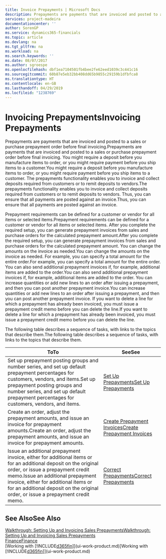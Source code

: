 ```yaml
---
title: Invoice Prepayments | Microsoft Docs
description: Prepayments are payments that are invoiced and posted to a sales or purchase prepayment order before final invoicing. You might require a deposit before you manufacture items to order, or you might require payment before you ship items to a customer. The prepayments functionality enables you to invoice and collect deposits required from customers or to remit deposits to vendors. Thus, you can ensure that all payments are posted against an invoice.
services: project-madeira
documentationcenter: ''
author: SorenGP
ms.service: dynamics365-financials
ms.topic: article
ms.devlang: na
ms.tgt_pltfrm: na
ms.workload: na
ms.search.keywords: ''
ms.date: 08/07/2017
ms.author: sgroespe
ms.openlocfilehash: dbf1ea7104501fb4bee2fe62eed1039c3c441c16
ms.sourcegitcommit: 60b87e5eb32bb408dd65b9855c29159b1dfbfca8
ms.translationtype: HT
ms.contentlocale: en-GB
ms.lasthandoff: 04/29/2019
ms.locfileid: "1238769"
---
```

# <a name="invoicing-prepayments"></a><span data-ttu-id="fd32d-106">Invoicing Prepayments</span><span class="sxs-lookup"><span data-stu-id="fd32d-106">Invoicing Prepayments</span></span>
<span data-ttu-id="fd32d-107">Prepayments are payments that are invoiced and posted to a sales or purchase prepayment order before final invoicing.</span><span class="sxs-lookup"><span data-stu-id="fd32d-107">Prepayments are payments that are invoiced and posted to a sales or purchase prepayment order before final invoicing.</span></span> <span data-ttu-id="fd32d-108">You might require a deposit before you manufacture items to order, or you might require payment before you ship items to a customer.</span><span class="sxs-lookup"><span data-stu-id="fd32d-108">You might require a deposit before you manufacture items to order, or you might require payment before you ship items to a customer.</span></span> <span data-ttu-id="fd32d-109">The prepayments functionality enables you to invoice and collect deposits required from customers or to remit deposits to vendors.</span><span class="sxs-lookup"><span data-stu-id="fd32d-109">The prepayments functionality enables you to invoice and collect deposits required from customers or to remit deposits to vendors.</span></span> <span data-ttu-id="fd32d-110">Thus, you can ensure that all payments are posted against an invoice.</span><span class="sxs-lookup"><span data-stu-id="fd32d-110">Thus, you can ensure that all payments are posted against an invoice.</span></span>  

 <span data-ttu-id="fd32d-111">Prepayment requirements can be defined for a customer or vendor for all items or selected items.</span><span class="sxs-lookup"><span data-stu-id="fd32d-111">Prepayment requirements can be defined for a customer or vendor for all items or selected items.</span></span> <span data-ttu-id="fd32d-112">After you complete the required setup, you can generate prepayment invoices from sales and purchase orders for the calculated prepayment amount.</span><span class="sxs-lookup"><span data-stu-id="fd32d-112">After you complete the required setup, you can generate prepayment invoices from sales and purchase orders for the calculated prepayment amount.</span></span> <span data-ttu-id="fd32d-113">You can change the amounts on the invoice as needed.</span><span class="sxs-lookup"><span data-stu-id="fd32d-113">You can change the amounts on the invoice as needed.</span></span> <span data-ttu-id="fd32d-114">For example, you can specify a total amount for the entire order.</span><span class="sxs-lookup"><span data-stu-id="fd32d-114">For example, you can specify a total amount for the entire order.</span></span> <span data-ttu-id="fd32d-115">You can also send additional prepayment invoices if, for example, additional items are added to the order.</span><span class="sxs-lookup"><span data-stu-id="fd32d-115">You can also send additional prepayment invoices if, for example, additional items are added to the order.</span></span> <span data-ttu-id="fd32d-116">You can increase quantities or add new lines to an order after issuing a prepayment, and then you can post another prepayment invoice.</span><span class="sxs-lookup"><span data-stu-id="fd32d-116">You can increase quantities or add new lines to an order after issuing a prepayment, and then you can post another prepayment invoice.</span></span> <span data-ttu-id="fd32d-117">If you want to delete a line for which a prepayment has already been invoiced, you must issue a prepayment credit memo before you can delete the line.</span><span class="sxs-lookup"><span data-stu-id="fd32d-117">If you want to delete a line for which a prepayment has already been invoiced, you must issue a prepayment credit memo before you can delete the line.</span></span>  

 <span data-ttu-id="fd32d-118">The following table describes a sequence of tasks, with links to the topics that describe them.</span><span class="sxs-lookup"><span data-stu-id="fd32d-118">The following table describes a sequence of tasks, with links to the topics that describe them.</span></span>

|<span data-ttu-id="fd32d-119">**To**</span><span class="sxs-lookup"><span data-stu-id="fd32d-119">**To**</span></span>|<span data-ttu-id="fd32d-120">**See**</span><span class="sxs-lookup"><span data-stu-id="fd32d-120">**See**</span></span>|  
|------------|-------------|  
|<span data-ttu-id="fd32d-121">Set up prepayment posting groups and number series, and set up default prepayment percentages for customers, vendors, and items.</span><span class="sxs-lookup"><span data-stu-id="fd32d-121">Set up prepayment posting groups and number series, and set up default prepayment percentages for customers, vendors, and items.</span></span>|[<span data-ttu-id="fd32d-122">Set Up Prepayments</span><span class="sxs-lookup"><span data-stu-id="fd32d-122">Set Up Prepayments</span></span>](finance-set-up-prepayments.md)|
|<span data-ttu-id="fd32d-123">Create an order, adjust the prepayment amounts, and issue an invoice for prepayment amounts.</span><span class="sxs-lookup"><span data-stu-id="fd32d-123">Create an order, adjust the prepayment amounts, and issue an invoice for prepayment amounts.</span></span>|[<span data-ttu-id="fd32d-124">Create Prepayment Invoices</span><span class="sxs-lookup"><span data-stu-id="fd32d-124">Create Prepayment Invoices</span></span>](finance-how-to-create-prepayment-invoices.md)|  
|<span data-ttu-id="fd32d-125">Issue an additional prepayment invoice, either for additional items or for an additional deposit on the original order, or issue a prepayment credit memo.</span><span class="sxs-lookup"><span data-stu-id="fd32d-125">Issue an additional prepayment invoice, either for additional items or for an additional deposit on the original order, or issue a prepayment credit memo.</span></span>|[<span data-ttu-id="fd32d-126">Correct Prepayments</span><span class="sxs-lookup"><span data-stu-id="fd32d-126">Correct Prepayments</span></span>](finance-how-to-correct-prepayments.md)|  

## <a name="see-also"></a><span data-ttu-id="fd32d-127">See Also</span><span class="sxs-lookup"><span data-stu-id="fd32d-127">See Also</span></span>  
[<span data-ttu-id="fd32d-128">Walkthrough: Setting Up and Invoicing Sales Prepayments</span><span class="sxs-lookup"><span data-stu-id="fd32d-128">Walkthrough: Setting Up and Invoicing Sales Prepayments</span></span>](walkthrough-setting-up-and-invoicing-sales-prepayments.md)  
[<span data-ttu-id="fd32d-129">Finance</span><span class="sxs-lookup"><span data-stu-id="fd32d-129">Finance</span></span>](finance.md)  
<span data-ttu-id="fd32d-130">[Working with [!INCLUDE[d365fin](includes/d365fin_md.md)]](ui-work-product.md)</span><span class="sxs-lookup"><span data-stu-id="fd32d-130">[Working with [!INCLUDE[d365fin](includes/d365fin_md.md)]](ui-work-product.md)</span></span>

